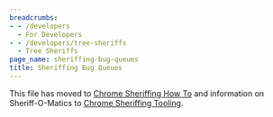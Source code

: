 ```yaml
---
breadcrumbs:
- - /developers
  - For Developers
- - /developers/tree-sheriffs
  - Tree Sheriffs
page_name: sheriffing-bug-queues
title: Sheriffing Bug Queues
---
```


This file has moved to [Chrome Sheriffing How
To](http://goto.google.com/chrome-sheriffing-how-to) and information on
Sheriff-O-Matics to [Chrome Sheriffing
Tooling](http://goto.google.com/chrome-sheriffing-tooling).